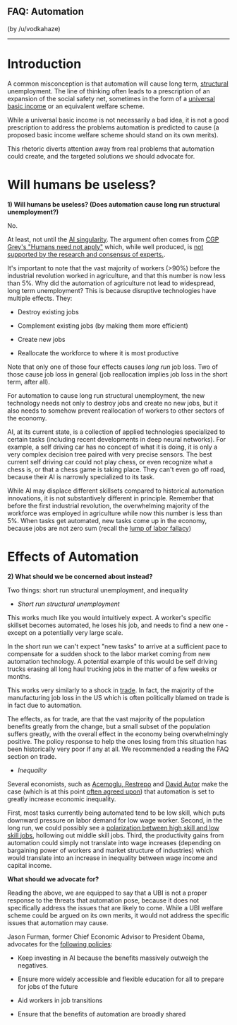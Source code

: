 ## FAQ: Automation

(by /u/vodkahaze)

----

# Introduction

A common misconception is that automation will cause long term, [structural](https://en.wikipedia.org/wiki/Structural_unemployment) unemployment. The line of thinking often leads to a prescription of an expansion of the social safety net, sometimes in the form of a [universal basic income](https://www.reddit.com/r/Economics/wiki/faq_basicincome) or an equivalent welfare scheme. 

While a universal basic income is not necessarily a bad idea, it is not a good prescription to address the problems automation is predicted to cause (a proposed basic income welfare scheme should stand on its own merits).

This rhetoric diverts attention away from real problems that automation could create, and the targeted solutions we should advocate for.

# Will humans be useless?

**1) Will humans be useless? (Does automation cause long run structural unemployment?)**

No. 

At least, not until the [AI singularity](https://en.wikipedia.org/wiki/Artificial_general_intelligence). The argument often comes from [CGP Grey's "Humans need not apply"](https://www.youtube.com/watch?v=7Pq-S557XQU) which, while well produced, is [not supported by the research and consensus of experts.](https://www.reddit.com/r/badeconomics/comments/35m6i5/low_hanging_fruit_rfuturology_discusses/cr6utdu/). 

It's important to note that the vast majority of workers (>90%) before the industrial revolution worked in agriculture, and that this number is now less than 5%. Why did the automation of agriculture not lead to widespread, long term unemployment?  This is because disruptive technologies have multiple effects. They:

- Destroy existing jobs

- Complement existing jobs (by making them more efficient)

- Create new jobs

- Reallocate the workforce to where it is most productive


Note that only one of those four effects causes *long run* job loss. Two of those cause job loss in general (job reallocation implies job loss in the short term, after all). 

For automation to cause long run structural unemployment, the new technology needs not only to destroy jobs and create no new jobs, but it also needs to somehow prevent reallocation of workers to other sectors of the economy.

AI, at its current state, is a collection of applied technologies specialized to certain tasks (including recent developments in deep neural networks). For example, a self driving car has no concept of what it is doing, it is only a very complex decision tree paired with very precise sensors. The best current self driving car could not play chess, or even recognize what a chess is, or that a chess game is taking place.  They can't even go off road, because their AI is narrowly specialized to its task.

While AI may displace different skillsets compared to historical automation innovations, it is not substantively different in principle. Remember that before the first industrial revolution, the overwhelming majority of the workforce was employed in agriculture while now this number is less than 5%. When tasks get automated, new tasks come up in the economy, because jobs are not zero sum (recall the [lump of labor fallacy](https://www.reddit.com/r/Economics/wiki/faq_immigration))

# Effects of Automation

**2) What should we be concerned about instead?**

Two things: short run structural unemployment, and inequality

* *Short run structural unemployment*

This works much like you would intuitively expect. A worker's specific skillset becomes automated, he loses his job, and needs to find a new one - except on a potentially very large scale.

In the short run we can't expect "new tasks" to arrive at a sufficient pace to compensate for a sudden shock to the labor market coming from new automation technology. A potential example of this would be self driving trucks erasing all long haul trucking jobs in the matter of a few weeks or months.

This works very similarly to a shock in [trade](https://www.reddit.com/r/Economics/wiki/faq_trade). In fact, the majority of the manufacturing job loss in the US which is often politically blamed on trade is in fact due to automation.

The effects, as for trade, are that the vast majority of the population benefits greatly from the change, but a small subset of the population suffers greatly, with the overall effect in the economy being overwhelmingly positive. The policy response to help the ones losing from this situation has been historically very poor if any at all. We recommended a reading the FAQ section on trade.

* *Inequality*

Several economists, such as [Acemoglu, Restrepo](http://economics.mit.edu/files/11512) and [David Autor](http://economics.mit.edu/files/9835) make the case (which is at this point [often agreed upon](https://obamawhitehouse.archives.gov/sites/whitehouse.gov/files/documents/Artificial-Intelligence-Automation-Economy.PDF)) that automation is set to greatly increase economic inequality.

First, most tasks currently being automated tend to be low skill, which puts downward pressure on labor demand for low wage worker. Second, in the long run, we could possibly see a [polarization between high skill and low skill jobs](http://economics.mit.edu/files/9835), hollowing out middle skill jobs. Third, the productivity gains from automation could simply not translate into wage increases (depending on bargaining power of workers and market structure of industries) which would translate into an increase in inequality between wage income and capital income.

**What should we advocate for?**

Reading the above, we are equipped to say that a UBI is not a proper response to the threats that automation pose, because it does not specifically address the issues that are likely to come. While a UBI welfare scheme could be argued on its own merits, it would not address the specific issues that automation may cause.

Jason Furman, former Chief Economic Advisor to President Obama, advocates for the [following policies](https://obamawhitehouse.archives.gov/sites/whitehouse.gov/files/documents/Artificial-Intelligence-Automation-Economy.PDF):

 - Keep investing in AI because the benefits massively outweigh the negatives.
 
 - Ensure more widely accessible and flexible education for all to prepare for jobs of the future
 
 - Aid workers in job transitions
 
 - Ensure that the benefits of automation are broadly shared
 